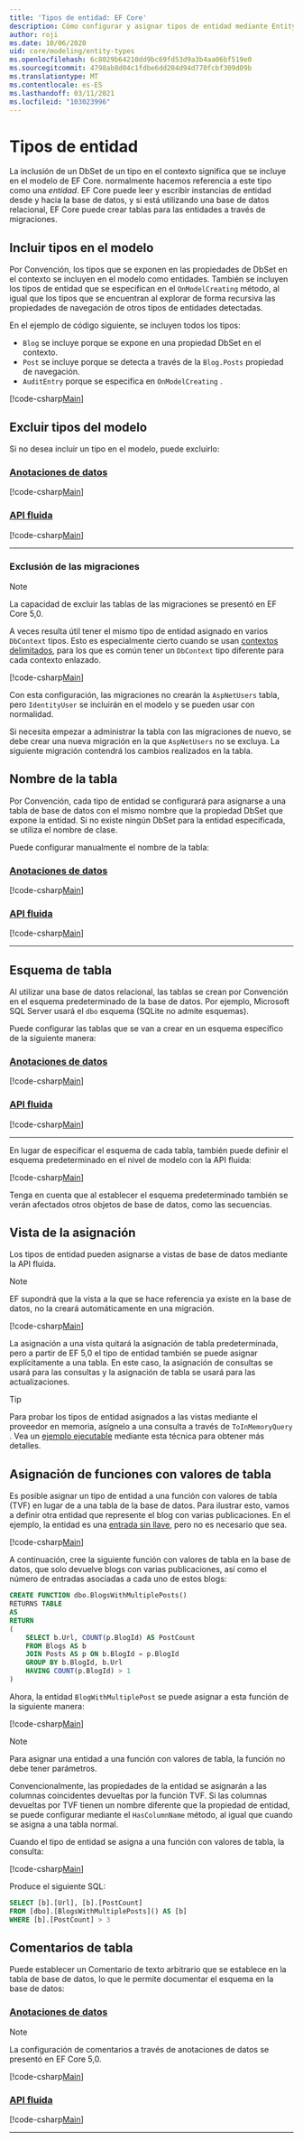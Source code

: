 ```yaml
---
title: 'Tipos de entidad: EF Core'
description: Cómo configurar y asignar tipos de entidad mediante Entity Framework Core
author: roji
ms.date: 10/06/2020
uid: core/modeling/entity-types
ms.openlocfilehash: 6c8029b64210dd9bc69fd53d9a3b4aa06bf519e0
ms.sourcegitcommit: 4798ab8d04c1fdbe6dd204d94d770fcbf309d09b
ms.translationtype: MT
ms.contentlocale: es-ES
ms.lasthandoff: 03/11/2021
ms.locfileid: "103023996"
---
```

# <a name="entity-types"></a>Tipos de entidad

La inclusión de un DbSet de un tipo en el contexto significa que se incluye en el modelo de EF Core. normalmente hacemos referencia a este tipo como una *entidad*. EF Core puede leer y escribir instancias de entidad desde y hacia la base de datos, y si está utilizando una base de datos relacional, EF Core puede crear tablas para las entidades a través de migraciones.

## <a name="including-types-in-the-model"></a>Incluir tipos en el modelo

Por Convención, los tipos que se exponen en las propiedades de DbSet en el contexto se incluyen en el modelo como entidades. También se incluyen los tipos de entidad que se especifican en el `OnModelCreating` método, al igual que los tipos que se encuentran al explorar de forma recursiva las propiedades de navegación de otros tipos de entidades detectadas.

En el ejemplo de código siguiente, se incluyen todos los tipos:

* `Blog` se incluye porque se expone en una propiedad DbSet en el contexto.
* `Post` se incluye porque se detecta a través de la `Blog.Posts` propiedad de navegación.
* `AuditEntry` porque se especifica en `OnModelCreating` .

[!code-csharp[Main](../../../samples/core/Modeling/Conventions/EntityTypes.cs?name=EntityTypes&highlight=3,7,16)]

## <a name="excluding-types-from-the-model"></a>Excluir tipos del modelo

Si no desea incluir un tipo en el modelo, puede excluirlo:

### <a name="data-annotations"></a>[Anotaciones de datos](#tab/data-annotations)

[!code-csharp[Main](../../../samples/core/Modeling/DataAnnotations/IgnoreType.cs?name=IgnoreType&highlight=1)]

### <a name="fluent-api"></a>[API fluida](#tab/fluent-api)

[!code-csharp[Main](../../../samples/core/Modeling/FluentAPI/IgnoreType.cs?name=IgnoreType&highlight=3)]

***

### <a name="excluding-from-migrations"></a>Exclusión de las migraciones

> [!NOTE]
> La capacidad de excluir las tablas de las migraciones se presentó en EF Core 5,0.

A veces resulta útil tener el mismo tipo de entidad asignado en varios `DbContext` tipos. Esto es especialmente cierto cuando se usan [contextos delimitados](https://www.martinfowler.com/bliki/BoundedContext.html), para los que es común tener un `DbContext` tipo diferente para cada contexto enlazado.

[!code-csharp[Main](../../../samples/core/Modeling/FluentAPI/TableExcludeFromMigrations.cs?name=TableExcludeFromMigrations&highlight=4)]

Con esta configuración, las migraciones no crearán la `AspNetUsers` tabla, pero `IdentityUser` se incluirán en el modelo y se pueden usar con normalidad.

Si necesita empezar a administrar la tabla con las migraciones de nuevo, se debe crear una nueva migración en la que `AspNetUsers` no se excluya. La siguiente migración contendrá los cambios realizados en la tabla.

## <a name="table-name"></a>Nombre de la tabla

Por Convención, cada tipo de entidad se configurará para asignarse a una tabla de base de datos con el mismo nombre que la propiedad DbSet que expone la entidad. Si no existe ningún DbSet para la entidad especificada, se utiliza el nombre de clase.

Puede configurar manualmente el nombre de la tabla:

### <a name="data-annotations"></a>[Anotaciones de datos](#tab/data-annotations)

[!code-csharp[Main](../../../samples/core/Modeling/DataAnnotations/TableName.cs?Name=TableName&highlight=1)]

### <a name="fluent-api"></a>[API fluida](#tab/fluent-api)

[!code-csharp[Main](../../../samples/core/Modeling/FluentAPI/TableName.cs?Name=TableName&highlight=3-4)]

***

## <a name="table-schema"></a>Esquema de tabla

Al utilizar una base de datos relacional, las tablas se crean por Convención en el esquema predeterminado de la base de datos. Por ejemplo, Microsoft SQL Server usará el `dbo` esquema (SQLite no admite esquemas).

Puede configurar las tablas que se van a crear en un esquema específico de la siguiente manera:

### <a name="data-annotations"></a>[Anotaciones de datos](#tab/data-annotations)

[!code-csharp[Main](../../../samples/core/Modeling/DataAnnotations/TableNameAndSchema.cs?name=TableNameAndSchema&highlight=1)]

### <a name="fluent-api"></a>[API fluida](#tab/fluent-api)

[!code-csharp[Main](../../../samples/core/Modeling/FluentAPI/TableNameAndSchema.cs?name=TableNameAndSchema&highlight=3-4)]

***

En lugar de especificar el esquema de cada tabla, también puede definir el esquema predeterminado en el nivel de modelo con la API fluida:

[!code-csharp[Main](../../../samples/core/Modeling/FluentAPI/DefaultSchema.cs?name=DefaultSchema&highlight=3)]

Tenga en cuenta que al establecer el esquema predeterminado también se verán afectados otros objetos de base de datos, como las secuencias.

## <a name="view-mapping"></a>Vista de la asignación

Los tipos de entidad pueden asignarse a vistas de base de datos mediante la API fluida.

> [!Note]
> EF supondrá que la vista a la que se hace referencia ya existe en la base de datos, no la creará automáticamente en una migración.

[!code-csharp[Main](../../../samples/core/Modeling/FluentAPI/ViewNameAndSchema.cs?name=ViewNameAndSchema&highlight=1)]

 La asignación a una vista quitará la asignación de tabla predeterminada, pero a partir de EF 5,0 el tipo de entidad también se puede asignar explícitamente a una tabla. En este caso, la asignación de consultas se usará para las consultas y la asignación de tabla se usará para las actualizaciones.

> [!TIP]
> Para probar los tipos de entidad asignados a las vistas mediante el proveedor en memoria, asígnelo a una consulta a través de `ToInMemoryQuery` . Vea un [ejemplo ejecutable](https://github.com/dotnet/EntityFramework.Docs/tree/main/samples/core/Miscellaneous/Testing/ItemsWebApi/) mediante esta técnica para obtener más detalles.

## <a name="table-valued-function-mapping"></a>Asignación de funciones con valores de tabla

Es posible asignar un tipo de entidad a una función con valores de tabla (TVF) en lugar de a una tabla de la base de datos. Para ilustrar esto, vamos a definir otra entidad que represente el blog con varias publicaciones. En el ejemplo, la entidad es una [entrada sin llave](xref:core/modeling/keyless-entity-types), pero no es necesario que sea.

[!code-csharp[Main](../../../samples/core/Modeling/Conventions/EntityTypes.cs#BlogWithMultiplePostsEntity)]

A continuación, cree la siguiente función con valores de tabla en la base de datos, que solo devuelve blogs con varias publicaciones, así como el número de entradas asociadas a cada uno de estos blogs:

```sql
CREATE FUNCTION dbo.BlogsWithMultiplePosts()
RETURNS TABLE
AS
RETURN
(
    SELECT b.Url, COUNT(p.BlogId) AS PostCount
    FROM Blogs AS b
    JOIN Posts AS p ON b.BlogId = p.BlogId
    GROUP BY b.BlogId, b.Url
    HAVING COUNT(p.BlogId) > 1
)
```

Ahora, la entidad `BlogWithMultiplePost` se puede asignar a esta función de la siguiente manera:

[!code-csharp[Main](../../../samples/core/Modeling/Conventions/EntityTypes.cs#QueryableFunctionConfigurationToFunction)]

> [!NOTE]
> Para asignar una entidad a una función con valores de tabla, la función no debe tener parámetros.

Convencionalmente, las propiedades de la entidad se asignarán a las columnas coincidentes devueltas por la función TVF. Si las columnas devueltas por TVF tienen un nombre diferente que la propiedad de entidad, se puede configurar mediante el `HasColumnName` método, al igual que cuando se asigna a una tabla normal.

Cuando el tipo de entidad se asigna a una función con valores de tabla, la consulta:

[!code-csharp[Main](../../../samples/core/Modeling/Conventions/Program.cs#ToFunctionQuery)]

Produce el siguiente SQL:

```sql
SELECT [b].[Url], [b].[PostCount]
FROM [dbo].[BlogsWithMultiplePosts]() AS [b]
WHERE [b].[PostCount] > 3
```

## <a name="table-comments"></a>Comentarios de tabla

Puede establecer un Comentario de texto arbitrario que se establece en la tabla de base de datos, lo que le permite documentar el esquema en la base de datos:

### <a name="data-annotations"></a>[Anotaciones de datos](#tab/data-annotations)

> [!NOTE]
> La configuración de comentarios a través de anotaciones de datos se presentó en EF Core 5,0.

[!code-csharp[Main](../../../samples/core/Modeling/DataAnnotations/TableComment.cs?name=TableComment&highlight=1)]

### <a name="fluent-api"></a>[API fluida](#tab/fluent-api)

[!code-csharp[Main](../../../samples/core/Modeling/FluentAPI/TableComment.cs?name=TableComment&highlight=4)]

***
